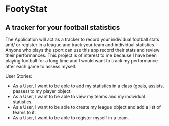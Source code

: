 # FootyStat

## A tracker for your football statistics

The Application will act as a tracker to record your individual football stats and/ or register in a league and track your team and individual statistics. Anyone who plays the sport can use this app record their stats and review their performances. This project is of interest to me because I have been playing football for a long time and I would want to track my performance after each game to assess myself. 



User Stories:
- As a User, I want to be able to add my statistics in a class (goals, assists, passes) to my player object.
- As a User, I want to be able to view my teams and my individual statistics.
- As a User, I want to be able to create my league object and add a list of teams to it.
- As a User, I want to be able to register myself in a team.
